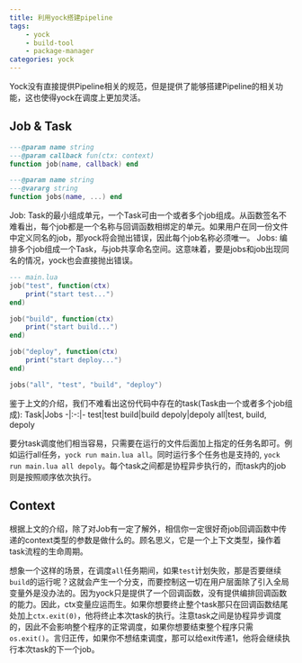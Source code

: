 ```yaml
---
title: 利用yock搭建pipeline
tags:
    - yock
    - build-tool
    - package-manager
categories: yock
---
```


Yock没有直接提供Pipeline相关的规范，但是提供了能够搭建Pipeline的相关功能，这也使得yock在调度上更加灵活。

## Job & Task

```lua
---@param name string
---@param callback fun(ctx: context)
function job(name, callback) end

---@param name string
---@vararg string
function jobs(name, ...) end
```
Job: Task的最小组成单元，一个Task可由一个或者多个job组成。从函数签名不难看出，每个job都是一个名称与回调函数相绑定的单元。如果用户在同一份文件中定义同名的job，那yock将会抛出错误，因此每个job名称必须唯一。
Jobs: 编排多个job组成一个Task，与job共享命名空间。这意味着，要是jobs和job出现同名的情况，yock也会直接抛出错误。

```lua
--- main.lua
job("test", function(ctx)
    print("start test...")
end)

job("build", function(ctx)
    print("start build...")
end)

job("deploy", function(ctx)
    print("start deploy...")
end)

jobs("all", "test", "build", "deploy")
```
鉴于上文的介绍，我们不难看出这份代码中存在的task(Task由一个或者多个job组成):
Task|Jobs
-|:-:|-
test|test
build|build
depoly|depoly
all|test, build, depoly

要分task调度他们相当容易，只需要在运行的文件后面加上指定的任务名即可。例如运行all任务，`yock run main.lua all`。同时运行多个任务也是支持的, `yock run main.lua all depoly`。每个task之间都是协程异步执行的，而task内的job则是按照顺序依次执行。

## Context

根据上文的介绍，除了对Job有一定了解外，相信你一定很好奇job回调函数中传递的context类型的参数是做什么的。顾名思义，它是一个上下文类型，操作着task流程的生命周期。

想象一个这样的场景，在调度`all`任务期间，如果`test`计划失败，那是否要继续`build`的运行呢？这就会产生一个分支，而要控制这一切在用户层面除了引入全局变量外是没办法的。因为yock只是提供了一个回调函数，没有提供编排回调函数的能力。因此，ctx变量应运而生。如果你想要终止整个task那只在回调函数结尾处加上`ctx.exit(0)`，他将终止本次task的执行。注意task之间是协程异步调度的，因此不会影响整个程序的正常调度，如果你想要结束整个程序只需`os.exit()`。言归正传，如果你不想结束调度，那可以给exit传递1，他将会继续执行本次task的下一个job。

